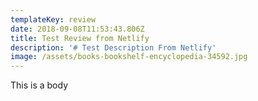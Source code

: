```yaml
---
templateKey: review
date: 2018-09-08T11:53:43.806Z
title: Test Review from Netlify
description: '# Test Description From Netlify'
image: /assets/books-bookshelf-encyclopedia-34592.jpg
---
```

This is a body

